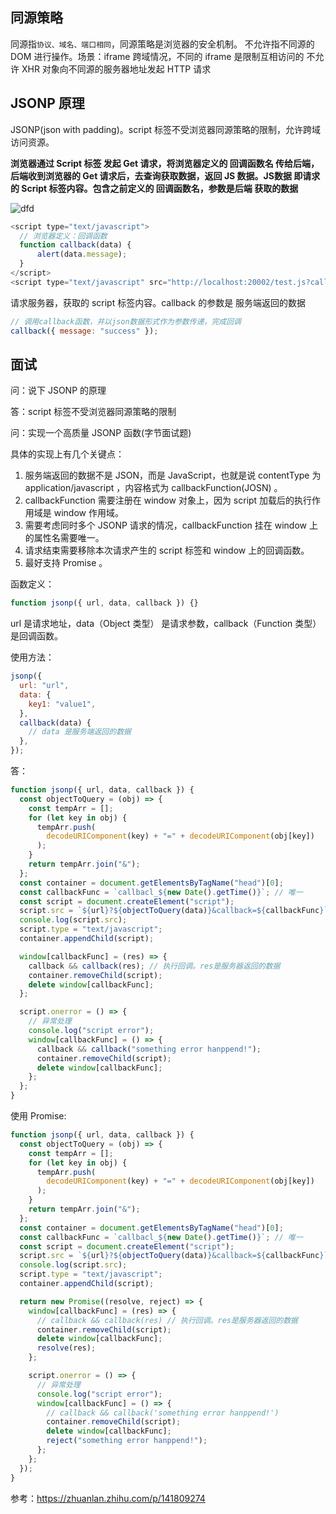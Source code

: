 ## 同源策略

同源指<code>协议、域名、端口相同</code>，同源策略是浏览器的安全机制。
不允许指不同源的 DOM 进行操作。场景：iframe 跨域情况，不同的 iframe 是限制互相访问的
不允许 XHR 对象向不同源的服务器地址发起 HTTP 请求

## JSONP 原理

JSONP(json with padding)。script 标签不受浏览器同源策略的限制，允许跨域访问资源。

<strong>
浏览器通过 Script 标签 发起 Get 请求，将浏览器定义的 回调函数名 传给后端，后端收到浏览器的 Get 请求后，去查询获取数据，返回 JS 数据。JS数据 即请求的 Script 标签内容。包含之前定义的 回调函数名，参数是后端 获取的数据
</strong>

![dfd](/assets/browser/browser/1.png)

```js
<script type="text/javascript">
  // 浏览器定义：回调函数
  function callback(data) {
      alert(data.message);
  }
</script>
<script type="text/javascript" src="http://localhost:20002/test.js?callback=callback"></script>
```

请求服务器，获取的 script 标签内容。callback 的参数是 服务端返回的数据

```js
// 调用callback函数，并以json数据形式作为参数传递，完成回调
callback({ message: "success" });
```

## 面试

问：说下 JSONP 的原理

答：script 标签不受浏览器同源策略的限制

问：实现一个高质量 JSONP 函数(字节面试题)

具体的实现上有几个关键点：

1. 服务端返回的数据不是 JSON，而是 JavaScript，也就是说 contentType 为 application/javascript ，内容格式为 callbackFunction(JOSN) 。
2. callbackFunction 需要注册在 window 对象上，因为 script 加载后的执行作用域是 window 作用域。
3. 需要考虑同时多个 JSONP 请求的情况，callbackFunction 挂在 window 上的属性名需要唯一。
4. 请求结束需要移除本次请求产生的 script 标签和 window 上的回调函数。
5. 最好支持 Promise 。

函数定义：

```js
function jsonp({ url, data, callback }) {}
```

url 是请求地址，data（Object 类型） 是请求参数，callback（Function 类型） 是回调函数。

使用方法：

```js
jsonp({
  url: "url",
  data: {
    key1: "value1",
  },
  callback(data) {
    // data 是服务端返回的数据
  },
});
```

答：

```js
function jsonp({ url, data, callback }) {
  const objectToQuery = (obj) => {
    const tempArr = [];
    for (let key in obj) {
      tempArr.push(
        decodeURIComponent(key) + "=" + decodeURIComponent(obj[key])
      );
    }
    return tempArr.join("&");
  };
  const container = document.getElementsByTagName("head")[0];
  const callbackFunc = `callbacl_${new Date().getTime()}`; // 唯一
  const script = document.createElement("script");
  script.src = `${url}?${objectToQuery(data)}&callback=${callbackFunc}`;
  console.log(script.src);
  script.type = "text/javascript";
  container.appendChild(script);

  window[callbackFunc] = (res) => {
    callback && callback(res); // 执行回调。res是服务器返回的数据
    container.removeChild(script);
    delete window[callbackFunc];
  };

  script.onerror = () => {
    // 异常处理
    console.log("script error");
    window[callbackFunc] = () => {
      callback && callback("something error hanppend!");
      container.removeChild(script);
      delete window[callbackFunc];
    };
  };
}
```

使用 Promise:

```js
function jsonp({ url, data, callback }) {
  const objectToQuery = (obj) => {
    const tempArr = [];
    for (let key in obj) {
      tempArr.push(
        decodeURIComponent(key) + "=" + decodeURIComponent(obj[key])
      );
    }
    return tempArr.join("&");
  };
  const container = document.getElementsByTagName("head")[0];
  const callbackFunc = `callbacl_${new Date().getTime()}`; // 唯一
  const script = document.createElement("script");
  script.src = `${url}?${objectToQuery(data)}&callback=${callbackFunc}`;
  console.log(script.src);
  script.type = "text/javascript";
  container.appendChild(script);

  return new Promise((resolve, reject) => {
    window[callbackFunc] = (res) => {
      // callback && callback(res) // 执行回调。res是服务器返回的数据
      container.removeChild(script);
      delete window[callbackFunc];
      resolve(res);
    };

    script.onerror = () => {
      // 异常处理
      console.log("script error");
      window[callbackFunc] = () => {
        // callback && callback('something error hanppend!')
        container.removeChild(script);
        delete window[callbackFunc];
        reject("something error hanppend!");
      };
    };
  });
}
```

参考：https://zhuanlan.zhihu.com/p/141809274
